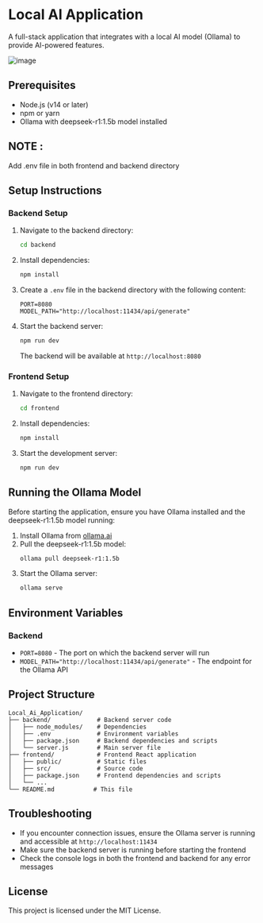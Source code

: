 # Local AI Application

A full-stack application that integrates with a local AI model (Ollama) to provide AI-powered features.

![image](https://github.com/user-attachments/assets/cc847461-e7bf-4f53-bbf3-08e94b168fa2)


## Prerequisites

- Node.js (v14 or later)
- npm or yarn
- Ollama with deepseek-r1:1.5b model installed

## NOTE :

Add .env file in both frontend and backend directory

## Setup Instructions

### Backend Setup

1. Navigate to the backend directory:
   ```bash
   cd backend
   ```

2. Install dependencies:
   ```bash
   npm install
   ```

3. Create a `.env` file in the backend directory with the following content:
   ```
   PORT=8080
   MODEL_PATH="http://localhost:11434/api/generate"
   ```

4. Start the backend server:
   ```bash
   npm run dev
   ```
   The backend will be available at `http://localhost:8080`

### Frontend Setup

1. Navigate to the frontend directory:
   ```bash
   cd frontend
   ```

2. Install dependencies:
   ```bash
   npm install
   ```

3. Start the development server:
   ```bash
   npm run dev
   ```
   

## Running the Ollama Model

Before starting the application, ensure you have Ollama installed and the deepseek-r1:1.5b model running:

1. Install Ollama from [ollama.ai](https://ollama.ai/)
2. Pull the deepseek-r1:1.5b model:
   ```bash
   ollama pull deepseek-r1:1.5b
   ```
3. Start the Ollama server:
   ```bash
   ollama serve
   ```

## Environment Variables

### Backend
- `PORT=8080` - The port on which the backend server will run
- `MODEL_PATH="http://localhost:11434/api/generate"` - The endpoint for the Ollama API

## Project Structure

```
Local_Ai_Application/
├── backend/             # Backend server code
│   ├── node_modules/    # Dependencies
│   ├── .env             # Environment variables
│   ├── package.json     # Backend dependencies and scripts
│   └── server.js        # Main server file
├── frontend/            # Frontend React application
│   ├── public/          # Static files
│   ├── src/             # Source code
│   ├── package.json     # Frontend dependencies and scripts
│   └── ...
└── README.md           # This file
```

## Troubleshooting

- If you encounter connection issues, ensure the Ollama server is running and accessible at `http://localhost:11434`
- Make sure the backend server is running before starting the frontend
- Check the console logs in both the frontend and backend for any error messages

## License

This project is licensed under the MIT License.
